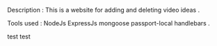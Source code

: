

Description : This is a website for adding and deleting video ideas .

Tools used : NodeJs ExpressJs mongoose passport-local  handlebars .

test test
